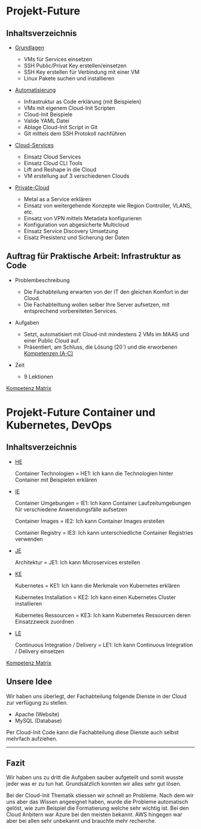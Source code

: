 Projekt-Future
========
## Inhaltsverzeichnis 
- [Grundlagen](https://github.com/ask-yo-girl-about-me/Project-Future/tree/main/01_Grundlage)
    - VMs für Services einsetzen
    - SSH Public/Privat Key erstellen/einsetzen
    - SSH Key erstellen für Verbindung mit einer VM
    - Linux Pakete suchen und installieren


- [Automatisierung](https://github.com/ask-yo-girl-about-me/Project-Future/tree/main/02_Automatisierung)
    - Infrastruktur as Code erklärung (mit Beispielen)
    - VMs mit eigenem Cloud-Init Scripten
    - Cloud-Init Beispiele
    - Valide YAML Datei
    - Ablage Cloud-Init Script in Git
    - Git mittels dem SSH Protokoll nachführen
    
- [Cloud-Services](https://github.com/ask-yo-girl-about-me/Project-Future/tree/main/03_Cloud-Services)
    - Einsatz Cloud Services
    - Einsatz Cloud CLI Tools
    - Lift and Reshape in die Cloud
    - VM erstellung auf 3 verschiedenen Clouds

- [Private-Cloud](https://github.com/ask-yo-girl-about-me/Project-Future/tree/main/04_Private-Cloud)
    - Metal as a Service erklären
    - Einsatz von weitergehende Konzepte wie Region Controller, VLANS, etc.
    - Einsatz von VPN mittels Metadata konfigurieren
    - Konfiguration von abgesicherte Multicloud
    - Einsatz Service Discovery Umsetzung
    - Eisatz Presistenz und Sicherung der Daten

## Auftrag für Praktische Arbeit: Infrastruktur as Code
- Problembeschreibung
    - Die Fachabteilung erwarten von der IT den gleichen Komfort in der Cloud.
    - Die Fachabteiltung wollen selber Ihre Server aufsetzen, mit entsprechend vorbereiteten Services.
  
- Aufgaben
    - Setzt, automatisiert mit Cloud-init mindestens 2 VMs im MAAS und einer Public Cloud auf.
    - Präsentiert, am Schluss, die Lösung (20`) und die erworbenen [Kompetenzen (A-C)](https://gitlab.com/ch-tbz-hf/Stud/cnt/-/tree/main/1_Kompetenzmatrix#matrix)
- Zeit
    - 9 Lektionen

[Kompetenz Matrix](https://gitlab.com/ch-tbz-hf/Stud/cnt/-/tree/main/1_Kompetenzmatrix#matrix)

Projekt-Future Container und Kubernetes, DevOps
========
## Inhaltsverzeichnis
- [HE](/Container%20und%20Kubernetes%2C%20DevOps/HE)

    Container Technologien = HE1: Ich kann die Technologien hinter Container mit Beispielen erklären

- [IE](/Container%20und%20Kubernetes%2C%20DevOps/IE)

    Container Umgebungen = IE1: Ich kann Container Laufzeitumgebungen für verschiedene Anwendungsfälle aufsetzen

    Container Images = IE2: Ich kann Container Images erstellen

    Container Registry = IE3: Ich kann unterschiedliche Container Registries verwenden

- [JE](/Container%20und%20Kubernetes%2C%20DevOps/JE)

    Architektur = JE1: Ich kann Microservices erstellen

- [KE](/Container%20und%20Kubernetes%2C%20DevOps/KE/)
   
    Kubernetes = KE1: Ich kann die Merkmale von Kubernetes erklären

    Kubernetes Installation = KE2: Ich kann einen Kubernetes Cluster installieren

    Kubernetes Ressourcen = KE3: Ich kann Kubernetes Ressourcen deren Einsatzzweck zuordnen


- [LE](/Container%20und%20Kubernetes%2C%20DevOps/LE)

    Continuous Integration / Delivery = LE1: Ich kann Continuous Integration / Delivery einsetzen

[Kompetenz Matrix](https://gitlab.com/ch-tbz-hf/Stud/cnt/-/tree/main/1_Kompetenzmatrix#matrix)

## Unsere Idee

Wir haben uns überlegt, der Fachabteilung folgende Dienste in der Cloud zur verfügung zu stellen.

- Apache (Website)
- MySQL (Database)

Per Cloud-Init Code kann die Fachabteilung diese Dienste auch selbst mehrfach aufziehen.

- - -

## Fazit
Wir haben uns zu dritt die Aufgaben sauber aufgeteilt und somit wusste jeder was er zu tun hat. Grundsätzlich konnten wir alles sehr gut lösen.

Bei der Cloud-Init Thematik stiessen wir schnell an Probleme. Nach dem wir uns aber das Wissen angeeignet haben, wurde die Probleme automatisch gelöst, wie zum Beispiel die Formatierung welche sehr wichtig ist.
Bei den Cloud Anbitern war Azure bei den meisten bekannt. AWS hingegen war aber bei allen sehr unbekannt und brauchte mehr recherche.